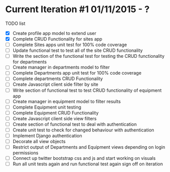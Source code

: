 # Current Iteration #1 01/11/2015 - ?
TODO list
- [x] Create profile app model to extend user
- [x] Complete CRUD Functionality for sites app
- [ ] Complete Sites apps unit test for 100% code coverage
- [ ] Update functional test to test all of the site CRUD functionality
- [ ] Write the section of the functional test for testing the CRUD functionality for departments
- [ ] Create manager in departments model to filter
- [ ] Complete Departments app unit test for 100% code coverage
- [ ] Complete departments CRUD Functionality
- [ ] Create Javascript client side filter by site
- [ ] Write section of functional test to test CRUD functionality of equipment app
- [ ] Create manager in equipment model to filter results
- [ ] Complete Equipment unit testing
- [ ] Complete Equipment CRUD Functionality
- [ ] Create Javascript client side view filters
- [ ] Create section of functional test to deal with authentication
- [ ] Create unit test to check for changed behaviour with authentication
- [ ] Implement Django authentication
- [ ] Decorate all view objects
- [ ] Restrict output of Departments and Equipment views depending on login permissions
- [ ] Connect up twitter bootstrap css and js and start working on visuals
- [ ] Run all unit tests again and run functional test again sign off on iteration
